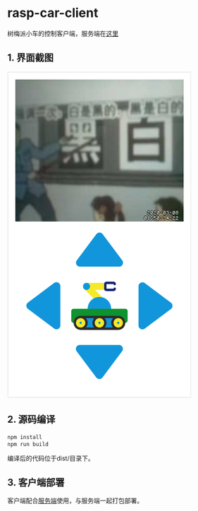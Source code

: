 # rasp-car-client
树梅派小车的控制客户端，服务端在[这里](https://github.com/chengda/rasp-car-server)
## 1. 界面截图
![avator](md/screeshot1.png)

## 2. 源码编译
```
npm install
npm run build
```
编译后的代码位于dist/目录下。

## 3. 客户端部署
客户端配合[服务端](https://github.com/chengda/rasp-car-server)使用，与服务端一起打包部署。

